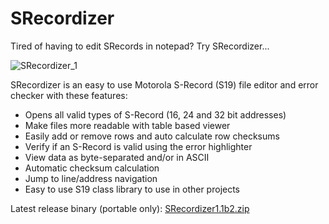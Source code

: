 # SRecordizer

Tired of having to edit SRecords in notepad?  Try SRecordizer...

![SRecordizer_1](https://user-images.githubusercontent.com/5231394/112522751-60853f00-8d74-11eb-8c05-f4de8ebb8e58.png)

SRecordizer is an easy to use Motorola S-Record (S19) file editor and error checker with these features:
 - Opens all valid types of S-Record (16, 24 and 32 bit addresses)
 - Make files more readable with table based viewer
 - Easily add or remove rows and auto calculate row checksums
 - Verify if an S-Record is valid using the error highlighter
 - View data as byte-separated and/or in ASCII
 - Automatic checksum calculation
 - Jump to line/address navigation
 - Easy to use S19 class library to use in other projects



Latest release binary (portable only):  [SRecordizer1.1b2.zip](https://github.com/BigWinston/SRecordizer/blob/master/Releases/SRecordizer1.1b2.zip)
